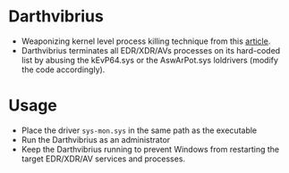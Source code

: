 # Darthvibrius
* Weaponizing kernel level process killing technique from this [article](https://alice.climent-pommeret.red/posts/process-killer-driver/).
* Darthvibrius terminates all EDR/XDR/AVs processes on its hard-coded list by abusing the kEvP64.sys or the AswArPot.sys loldrivers (modify the code accordingly).

# Usage
* Place the driver `sys-mon.sys` in the same path as the executable
* Run the Darthvibrius as an administrator
* Keep the Darthvibrius running to prevent Windows from restarting the target EDR/XDR/AV services and processes.
